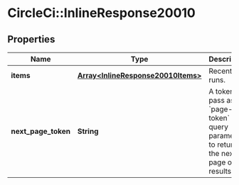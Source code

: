 # CircleCi::InlineResponse20010

## Properties
Name | Type | Description | Notes
------------ | ------------- | ------------- | -------------
**items** | [**Array&lt;InlineResponse20010Items&gt;**](InlineResponse20010Items.md) | Recent job runs. | 
**next_page_token** | **String** | A token to pass as a &#x60;page-token&#x60; query parameter to return the next page of results. | 

